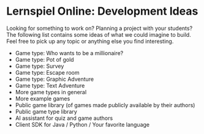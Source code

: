 Lernspiel Online: Development Ideas
===================================

Looking for something to work on? Planning a project with your students?
The following list contains some ideas of what we could imagine to build.
Feel free to pick up any topic or anything else you find interesting.

* Game type: Who wants to be a millionaire?
* Game type: Pot of gold
* Game type: Survey
* Game type: Escape room
* Game type: Graphic Adventure
* Game type: Text Adventure
* More game types in general
* More example games
* Public game library (of games made publicly available by their authors)
* Public game type library
* AI assistant for quiz and game authors
* Client SDK for Java / Python / Your favorite language